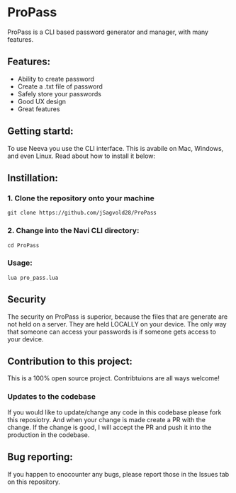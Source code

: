 # ProPass
ProPass is a CLI based password generator and manager, with many features.

## Features:
* Ability to create password
* Create a .txt file of password
* Safely store your passwords
* Good UX design
* Great features

## Getting startd:
To use Neeva you use the CLI interface. This is avabile on Mac, Windows, and even Linux. Read about how to install it below:

## Instillation:

### 1. Clone the repository onto your machine
``git clone https://github.com/jSagvold28/ProPass``

### 2. Change into the Navi CLI directory:
``cd ProPass``

### Usage:
``lua pro_pass.lua``

## Security

The security on ProPass is superior, because the files that are generate are not held on a server. They are held LOCALLY on your device. The only way that someone can access your passwords is if someone gets access to your device.


## Contribution to this project:

This is a 100% open source project. Contribtuions are all ways welcome!

### Updates to the codebase
If you would like to update/change any code in this codebase please fork this reposiotry. And when your change is made create a PR with the change. If the change is good, I will accept the PR and push it into the production in the codebase.


## Bug reporting:

If you happen to enocounter any bugs, please report those in the Issues tab on this repository.
